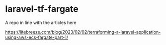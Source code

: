 # laravel-tf-fargate
A repo in line with the articles here 

https://litebreeze.com/blog/2023/02/02/terraforming-a-laravel-application-using-aws-ecs-fargate-part-1/
